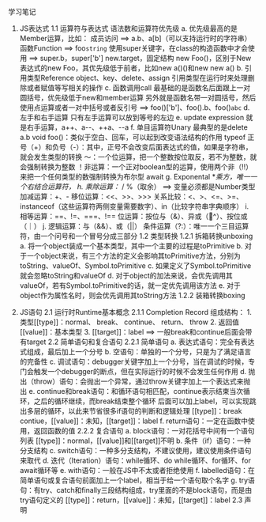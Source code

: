 学习笔记

1. JS表达式
    1.1 运算符与表达式
        语法数和运算符优先级
        a. 优先级最高的是Member运算，比如：
            成员访问 ==> a.b、a[b]（可以支持运行时的字符串）
            函数Function ==> foo`string`
            使用super关键字，在class的构造函数中才会使用 ==> super.b，super['b']
            new.target，固定结构
            new Foo()，区别于New表达式的new Foo，其优先级低于前者，比如new a()()和new new a()
        b. 引用类型Reference
            object、key、delete、assign
            引用类型在运行时来处理删除或者赋值等写相关的操作
        c. 函数调用call
            最基础的是函数名后面跟上一对圆括号，优先级低于new和member运算
            另外就是函数名带一对圆括号，然后使用点运算或者一对中括号或者反引号 ==> foo()['b']、foo().b、foo()`abc`
        d. 左手和右手运算
            只有左手运算可以放到等号的左边
        e. update expression
            就是右手运算，a++、a--、++a、--a
        f. 单目运算符Unary
            最典型的是delete a.b
            void foo()：类似于空白、回车，可以起到改变语法结构的作用
            typeof
            正号（+）和负号（-）：其中，正号不会改变后面表达式的值，如果是字符串，就会发生类型的转换
            ～：一个位运算，把一个整数按位取反，若不为整数，就会强制转换为整数
            ！非运算：一个正对boolean型的运算，使用两个非（!!）来把一个任何类型的数强制转换为布尔型
            await
        g. Exponental
            **乘方，唯一一个右结合运算符，
        h. 乘除运算：* / %（取余） ==> 变量必须都是Number类型
            加减运算：+、-
            移位运算：<<、>>、>>>
            关系比较：<、>、<=、>=、instanceof（这些运算符两侧变量需要数字）、in（比较字符串字典顺序）
        i. 相等运算：==、!=、===、!==
            位运算：按位与（&）、异或（^）、按位或（｜）
        j. 逻辑运算：与（&&）、或（||）
            条件运算（?:）：唯一一个三目运算符，由一个问号和一个冒号分成三部分
    1.2 类型转换
        1.2.1 拆箱转换unboxing
            a. 将一个object装成一个基本类型，其中一个主要的过程是toPrimitive
            b. 对于一个object来说，有三个方法的定义会影响其toPrimitive方法，分别为toString、valueOf、Symbol.toPrimitive
            c. 如果定义了Symbol.toPrimitive就会忽略toString和valueOf
            d. 对于object的加法来说，会优先调用其valueOf，若有Symbol.toPrimitive的话，就一定优先调用该方法
            e. 对于object作为属性名时，则会优先调用其toString方法
        1.2.2 装箱转换boxing

2. JS语句
    2.1 运行时Runtime基本概念
        2.1.1 Completion Record
            组成结构：
            1. 类型[[type]]：normal、 break、 continue、 return、 throw
            2. 返回值[[value]]：基本类型
            3. [[target]]：label ==> 一般break和continue后面会带有target
    2.2 简单语句和复合语句
        2.2.1 简单语句
            a. 表达式语句：完全有表达式组成，最后加上一个分号
            b. 空语句：单独的一个分号，只是为了满足语言的完备性
            c. 调试语句：debugger关键字加上一个分号，当在调试的时候，专门会触发一个debugger的断点，但在实际运行的时候不会发生任何作用
            d. 抛出（throw）语句：会抛出一个异常，通过throw关键字加上一个表达式来抛出
            e. continue和break语句：和循环语句相匹配，continue表示结束当次循环，之后的循环继续，而break结束整个循环
                后面可以加上label，可以实现跳出多层的循环，以此来节省很多if语句的判断和逻辑处理
                [[type]]：break contiue，[[value]]：未知，[[target]]：label
            f. return语句：一定在函数中使用，返回函数的值
        2.2.2 复合语句
            a. block语句：一对花括号中间有一个语句列表
                [[type]]：normal，[[value]]和[[target]]不明
            b. 条件（if）语句：一种分支结构
            c. switch语句：一种多分支结构，不建议使用，建议使用条件语句来取代
            d. 迭代（Iteration）语句：while循环、do while循环、for循环、for await循环等
            e. with语句：一般在JS中不太或者拒绝使用
            f. labelled语句：在简单语句或复合语句前面加上一个label，相当于给一个语句取个名字
            g. try语句：有try、catch和finally三段结构组成，try里面的不是block语句，而是由try语句定义的
                [[type]]：return，[[value]]：未知，[[target]]：label
    2.3 声明
